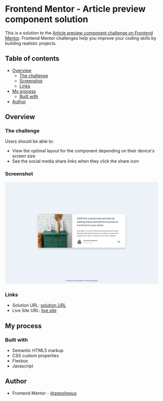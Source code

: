 # Frontend Mentor - Article preview component solution

This is a solution to the [Article preview component challenge on Frontend Mentor](https://www.frontendmentor.io/challenges/article-preview-component-dYBN_pYFT). Frontend Mentor challenges help you improve your coding skills by building realistic projects. 

## Table of contents

- [Overview](#overview)
  - [The challenge](#the-challenge)
  - [Screenshot](#screenshot)
  - [Links](#links)
- [My process](#my-process)
  - [Built with](#built-with)
- [Author](#author)


## Overview

### The challenge

Users should be able to:

- View the optimal layout for the component depending on their device's screen size
- See the social media share links when they click the share icon

### Screenshot

![screenshot](./screenshot.png)

### Links

- Solution URL: [solution URL](https://github.com/zepolrepus/article-preview-component-master)
- Live Site URL: [live site](https://article-preview-component-master-bice.vercel.app/)

## My process

### Built with

- Semantic HTML5 markup
- CSS custom properties
- Flexbox
- Javascript

## Author


- Frontend Mentor - [@zepolrepus](https://www.frontendmentor.io/profile/zepolrepus)
